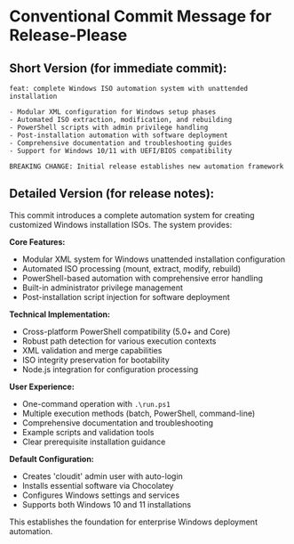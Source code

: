 # Conventional Commit Message for Release-Please

## Short Version (for immediate commit):
```
feat: complete Windows ISO automation system with unattended installation

- Modular XML configuration for Windows setup phases  
- Automated ISO extraction, modification, and rebuilding
- PowerShell scripts with admin privilege handling
- Post-installation automation with software deployment
- Comprehensive documentation and troubleshooting guides
- Support for Windows 10/11 with UEFI/BIOS compatibility

BREAKING CHANGE: Initial release establishes new automation framework
```

## Detailed Version (for release notes):
This commit introduces a complete automation system for creating customized Windows installation ISOs. The system provides:

**Core Features:**
- Modular XML system for Windows unattended installation configuration
- Automated ISO processing (mount, extract, modify, rebuild)
- PowerShell-based automation with comprehensive error handling
- Built-in administrator privilege management
- Post-installation script injection for software deployment

**Technical Implementation:**
- Cross-platform PowerShell compatibility (5.0+ and Core)
- Robust path detection for various execution contexts
- XML validation and merge capabilities
- ISO integrity preservation for bootability
- Node.js integration for configuration processing

**User Experience:**
- One-command operation with `.\run.ps1`
- Multiple execution methods (batch, PowerShell, command-line)
- Comprehensive documentation and troubleshooting
- Example scripts and validation tools
- Clear prerequisite installation guidance

**Default Configuration:**
- Creates 'cloudit' admin user with auto-login
- Installs essential software via Chocolatey
- Configures Windows settings and services
- Supports both Windows 10 and 11 installations

This establishes the foundation for enterprise Windows deployment automation.
